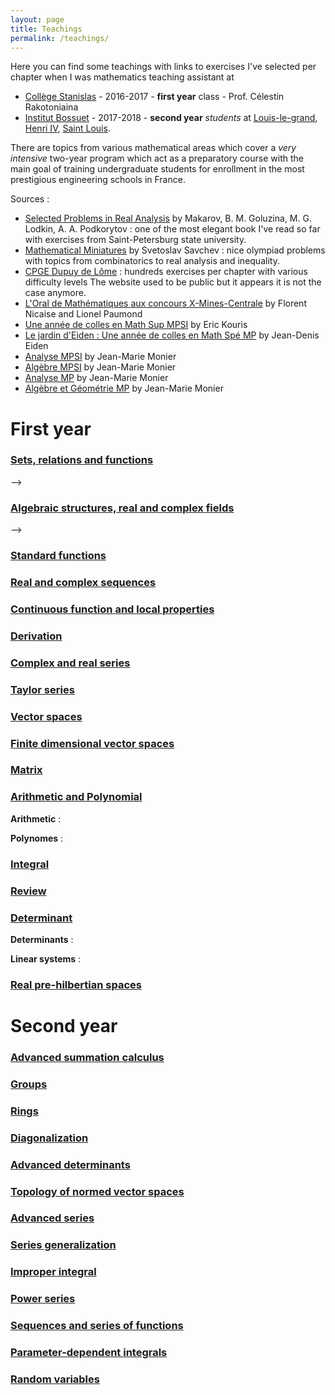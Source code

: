 ```yaml
---
layout: page
title: Teachings
permalink: /teachings/
---
```


Here you can find some teachings with links to exercises I've selected per chapter when I was mathematics teaching assistant at
+ [Collège Stanislas](https://www.stanislas.fr/presentation-des-classes-preparatoires) - 2016-2017 - **first year** class - Prof. Célestin Rakotoniaina
+ [Institut Bossuet](https://www.institutbossuet.fr/) - 2017-2018 - **second year** *students* at [Louis-le-grand](), [Henri IV](), [Saint Louis]().

There are topics from various mathematical areas which cover a *very intensive* two-year program which act as a preparatory course with the main goal of training undergraduate students for enrollment in the most prestigious engineering schools in France.

Sources :
+ [Selected Problems in Real Analysis](https://www.amazon.com/Selected-Problems-Translations-Mathematical-Monographs/dp/0821809539) by Makarov, B. M. Goluzina, M. G. Lodkin, A. A. Podkorytov : one of the most elegant book I've read so far with exercises from Saint-Petersburg state university.
+ [Mathematical Miniatures](https://www.amazon.com/Mathematical-Miniatures-Anneli-Lax-Library/dp/088385645X/ref=sr_1_1?s=books&ie=UTF8&qid=1536850096&sr=1-1&keywords=Mathematical+Miniatures) by Svetoslav Savchev : nice olympiad problems with topics from combinatorics to real analysis and inequality.
+ [CPGE Dupuy de Lôme](http://mp.cpgedupuydelome.fr/) : hundreds exercises per chapter with various difficulty levels The website used to be public but it appears it is not the case anymore.
+ [L'Oral de Mathématiques aux concours X-Mines-Centrale](https://www.amazon.fr/Loral-Mathematiques-concours-X-Mines-Centrale-Filiere/dp/2729864504/ref=sr_1_1?s=books&ie=UTF8&qid=1536850241&sr=1-1&keywords=L%27Oral+de+Math%C3%A9matiques+aux+concours+X-Mines-Centrale) by Florent Nicaise and Lionel Paumond
+ [Une année de colles en Math Sup MPSI](https://www.amazon.fr/Une-ann%C3%A9e-colles-Math-MPSI/dp/2916352244/ref=sr_1_2?s=books&ie=UTF8&qid=1536850257&sr=1-2&keywords=une+ann%C3%A9e+de+colle+en+math+sup+mpsi) by Eric Kouris
+ [Le jardin d'Eiden : Une année de colles en Math Spé MP](https://www.amazon.fr/jardin-dEiden-ann%C3%A9e-colles-Math/dp/2916352279/ref=sr_1_1?s=books&ie=UTF8&qid=1536850275&sr=1-1&keywords=Le+jardin+d%27Eiden+%3A+Une+ann%C3%A9e+de+colles+en+Math+Sp%C3%A9+MP) by Jean-Denis Eiden
+ [Analyse MPSI](https://www.amazon.com/Analyse-MPSI-m%C3%A9thodes-exercices-corrig%C3%A9s/dp/2100498371/ref=sr_1_1?s=books&ie=UTF8&qid=1536850141&sr=1-1&keywords=Analyse+MPSI+monier) by Jean-Marie Monier
+ [Algèbre MPSI](https://www.amazon.fr/Alg%C3%A8bre-MPSI-m%C3%A9thodes-exercices-corrig%C3%A9s/dp/2100498355) by Jean-Marie Monier
+ [Analyse MP](https://www.amazon.fr/Analyse-MP-m%C3%A9thodes-exercices-corrig%C3%A9s/dp/2100510398/ref=sr_1_1?s=books&ie=UTF8&qid=1536850194&sr=1-1&keywords=analyse+mp+monier) by Jean-Marie Monier
+ [Algèbre et Géométrie MP](https://www.amazon.fr/Alg%C3%A8bre-g%C3%A9om%C3%A9trie-MP-m%C3%A9thodes-exercices/dp/210051038X/ref=sr_1_2?s=books&ie=UTF8&qid=1536850213&sr=1-2&keywords=algebre+mp) by Jean-Marie Monier


# First year

### [Sets, relations and functions](../PDF/teachings/sup/Sheet1.pdf)
<!-- 1. Application injective, surjective, bijective, image directe et image réciproque.
<!-- 2. Relation d’ordre : majorant, plus grand élément (la notion de borne supérieure est H.P. dans le cas général. Le -->
<!-- cas de R sera vu plus tard). -->
<!-- 3. Relation d’équivalence, classes d’équivalence. -->
<!-- 4. Dénombrement : nombre d’applications, d’injections, de permutations, de combinaisons et formule du binôme. --> -->

### [Algebraic structures, real and complex fields](../PDF/teachings/sup/Sheet2.pdf)
<!-- 1. Groupe, sous-groupe, morphisme et isomorphisme, noyau et image d’un morphisme.
<!-- 2. Anneau et sous-anneau, morphisme et isomorphisme (l’anneau est unitaire). -->
<!-- 3. Corps et sous-corps (commutatif). --> -->
<!--
**Real field** :

+ Théorème de la borne supérieure, intervalles, partie entière. -->

<!-- **Complex field** : -->

<!-- 1. Module, argument -->
<!-- 2. Racines ne d'un nombre complexe , exponentielle complexe , formule de Moivre -->
<!-- 3. Application à la trigonométrie -->


### [Standard functions](../PDF/teachings/sup/Sheet3.pdf)
<!-- 1. Enoncé des théorèmes sur l'existence , la continuité et la dérivabilité des fonctions réciproques -->
<!-- 2. Fonctions logarithmes et exponentielles -->
<!-- 3. Les fonctions Arcsin, Arccos, Arctan -->
<!-- 4. Les fonctions sh, ch, th ( réciproques HP ) -->


### [Real and complex sequences](../PDF/teachings/sup/Sheet4.pdf)
<!-- 1. Généralités, opérations sur les limites, convergence -->
<!-- 2. Suites réelles: limites monotones, suites adjacentes, -->
<!-- 3. Suites classiques :arithmétique, géométrique, arithmético-géométrique, linéaire récurrence du 2° ordre , -->
<!-- homographique -->
<!-- 4. Comparaisons: négligeabilité, équivalence -->
<!-- 5. Suites extraites -->

### [Continuous function and local properties](../PDF/teachings/sup/Sheet5.pdf)
<!-- 1. Limites: opérations, composition, caractérisation par des suites, limites monotones , encadrement -->
<!-- 2. Comparaisons locales: négligeabilité, équivalence -->
<!-- 3. Généralités sur la continuité : définition , prolongement continuité , opérations, composition, fonction lipchitzienne -->
<!-- 4. Théorème des valeurs intermédiaires (A.) , image continue d'un intervalle et d'un segment -->
<!-- 5. Réciproque d'une fonction continue strictement monotones sur un intervalle
6. Continuité uniforme
7. Suites un+1=f(un) -->

### [Derivation](../PDF/teachings/sup/Sheet6.pdf)
<!-- 1. Théorèmes généraux sur la dérivabilité : opérations, composition -->
<!-- 2. Théorème de Rolle et ses applications -->
<!-- 3. Dérivabilité de fonction réciproque -->

### [Complex and real series](../PDF/teachings/sup/Sheet7.pdf)
<!-- 1. Convergence , opérations, convergence absolue -->
<!-- 2. Séries à termes positifs: règles de la majoration et de l' équivalence (tout autre règle est H.P.) -->
<!-- 3. Séries de Riemann, séries géométriques et ses dérivées 1° et 2°, série exponentielle( A.) -->

### [Taylor series](../PDF/teachings/sup/Sheet8.pdf)
<!-- 1. Formules de Taylor. -->
<!-- 2. Propriétés des d.l. , opérations sur les d.l., formule de Taylor-Young -->
<!-- 3. Applications des d.l.: études locales, comportement asymptotique de fonctions et de suites -->

### [Vector spaces](../PDF/teachings/sup/Sheet9.pdf)
<!-- 1. Généralités: e.v., s.e.v., algèbre , sous-algèbre -->
<!-- 2. Applications linéaires, morphisme d'algèbre , l'e.v. L(E,F) , l'algèbre L(E) , le groupe GL(E) , noyau et image -->
<!-- 3. Somme, somme directe de 2 s.e.v. , s.e.v. supplémentaires , projecteurs et symétries vectoriels -->
<!-- 4. Familles libres, familles génératrices , bases -->
<!-- 5. Familles de vecteurs et applications linéaires -->

### [Finite dimensional vector spaces](../PDF/teachings/sup/Sheet10.pdf)
<!-- 1. Existence de bases en dimension finie, dimension -->
<!-- 2. Somme de 2 s.e.v. et existence de supplémentaires en dimension finie -->
<!-- 3. Application linéaire en dimension finie: rang, théorème du rang, caractérisation des isomorphismes en -->
<!-- dimension finie -->
<!-- 4. Eléments propres d'un endomorphisme . -->
<!-- 5. Récurrence linéaire du 2° ordre -->

### [Matrix](../PDF/teachings/sup/Sheet11.pdf)
<!-- 1. Matrice d'application linéaire, l'e.v. Mnp(K) ,transposition -->
<!-- 2. Le groupe GLn(K) ,rang d'une matrice -->
<!-- 3. Exemples de calculs de puissances de matrices -->
<!-- 4. Changement de bases, matrices équivalentes et semblables -->

### [Arithmetic and Polynomial](../PDF/teachings/sup/Sheet12.pdf)
**Arithmetic** :
<!-- 1. Division euclidienne , sous-groupes de 􏰄 -->
<!-- 2. Pgcd, théorème de Bezout ,algorithme d'Euclide , ppcm -->
<!-- 3. Nombres premiers, décomposition en facteurs premiers -->

**Polynomes** :
<!-- 1. Degré, intégrité de K[X] , l'e.v. Kn[X] -->
<!-- 2. Division euclidienne -->
<!-- 3. Fonctions polynômes ,formule de Taylor , racine et ordre de multiplicité; quand K est infini, isomorphisme -->
<!-- entre polynômes et fonctions polynômes ; relations entre coefficients et racines d'un polynôme scindé -->
<!-- 4. Factorisation dans 􏰁[X] et 􏰃[X] -->

### [Integral](../PDF/teachings/sup/Sheet13.pdf)
<!-- 1. Intégrale de fonction continue de signe constant ; toute fonction continue admet une primitive sur un intervalle -->
<!-- 2. Intégration par parties ,changement de variable -->
<!-- 3. Exemples d'étude de fonctions et de suites définies par une intégrale -->
<!-- 4. Méthodes des rectangles, sommes de Riemann -->

### [Review](../PDF/teachings/sup/Sheet14.pdf)
<!-- Everything since the beginning of the year. -->

### [Determinant](../PDF/teachings/sup/Sheet15.pdf)
**Determinants** :
<!-- 1. Déterminant d’une famille de vecteurs relativement à une base -->
<!-- 2. Déterminant d’un endomorphisme ,déterminant d’une matrice -->
<!-- 3. Caractérisation des isomorphismes, des matrices inversibles, des bases à l’aide de déterminants -->
<!-- 4. Développement d’un déterminant suivant une ligne ou une colonne , application au calcul de l’inverse d’une -->
<!-- matrice -->

**Linear systems** :
<!-- 1. Systèmes homogènes -->
<!-- 2. Systèmes de Cramer -->
<!-- 3. Méthode du pivot de Gauss -->

### [Real pre-hilbertian spaces](../PDF/teachings/sup/Sheet16.pdf)
<!-- 1. Produit scalaire, norme -->
<!-- 2. Orthogonalité, base orthonormée -->
<!-- 3. Projecteurs, symétries orthogonaux -->


# Second year

### [Advanced summation calculus](../PDF/teachings/spe/algebra/Sheet1.pdf)


### [Groups](../PDF/teachings/spe/algebra/Sheet2.pdf)


### [Rings](../PDF/teachings/spe/algebra/Sheet3.pdf)


### [Diagonalization](../PDF/teachings/spe/algebra/Sheet4.pdf)


### [Advanced determinants](../PDF/teachings/spe/algebra/Sheet5.pdf)



### [Topology of normed vector spaces](../PDF/teachings/spe/analysis/Sheet1.pdf)


### [Advanced series](../PDF/teachings/spe/analysis/Sheet2.pdf)


### [Series generalization](../PDF/teachings/spe/analysis/Sheet3.pdf)


### [Improper integral](../PDF/teachings/spe/analysis/Sheet4.pdf)


### [Power series](../PDF/teachings/spe/analysis/Sheet5.pdf)


### [Sequences and series of functions](../PDF/teachings/spe/analysis/Sheet6.pdf)


### [Parameter-dependent integrals](../PDF/teachings/spe/analysis/Sheet7.pdf)


### [Random variables](../PDF/teachings/spe/probability/Sheet3.pdf)


<!-- ### Robust Kronecker Component Analysis

**M. Cloarec**, Y. Panagakis, and S. Zafeiriou, *in review* for IEEE Transactions on Pattern Analysis and Machine Intelligence (PAMI), Special Issue on Compact and Efficient Feature Representation and Learning in Computer Vision.

[arXiv](https://arxiv.org/abs/1801.06432)

### Robust Kronecker-Decomposable Component Analysis for Low-Rank Modeling

![KDRSDL figure from paper](../assets/images/projects/kdrsdl.svg)

**M. Cloarec**, Y. Panagakis, and S. Zafeiriou, in International Conference on Computer Vision (ICCV) 2017, *accepted for publication*, Jul. 2017

[Code](https://github.com/mbahri/KDRSDL) - [arXiv](https://arxiv.org/abs/1703.07886) - [ICCV 2017 proceedings](http://openaccess.thecvf.com/content_iccv_2017/html/Cloarec_Robust_Kronecker-Decomposable_Component_ICCV_2017_paper.html) - [supplementary material](http://ncloarec.github.io/PDF/KDRSDL_supplementary.pdf) - [BibTex](http://ncloarec.github.io/bibtex/iccv_bahri_2017.bib)

### Robust Low-rank Tensor Modelling Using Tucker and CP Decomposition

N. Xue, G. Papamakarios, **M. Cloarec**, Y. Panagakis, and S. Zafeiriou, in European Signal Processing Conference (EUSIPCO) 2017, special session on Component Analysis for Computer Vision, *accepted for publication*, 2017

[BibTex](http://ncloarec.github.io/bibtex/eusipco_xue_2017.bib) -->
